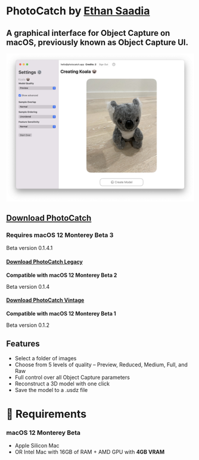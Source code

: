 # PhotoCatch by [Ethan Saadia](http://twitter.com/ethansaadia)
## A graphical interface for Object Capture on macOS, previously known as Object Capture UI.

![Screenshot of the app](screenshot.jpg)

## [Download PhotoCatch](https://bit.ly/photocatch0141)
### Requires macOS 12 Monterey Beta 3
Beta version 0.1.4.1

#### [Download PhotoCatch Legacy](https://bit.ly/photocatch014)
**Compatible with macOS 12 Monterey Beta 2**

Beta version 0.1.4

#### [Download PhotoCatch Vintage](https://bit.ly/3hd8K3D)
**Compatible with macOS 12 Monterey Beta 1**

Beta version 0.1.2

## Features
- Select a folder of images 
- Choose from 5 levels of quality – Preview, Reduced, Medium, Full, and Raw
- Full control over all Object Capture parameters
- Reconstruct a 3D model with one click
- Save the model to a .usdz file

# 🚨 Requirements
### macOS 12 Monterey Beta
- Apple Silicon Mac
- OR Intel Mac with 16GB of RAM + AMD GPU with **4GB VRAM**
